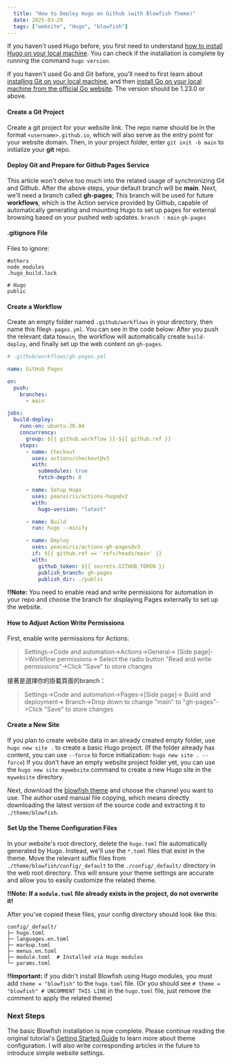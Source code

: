 ```yaml
---
  title: "How to Deploy Hugo on Github (with Blowfish Theme)"
  date: 2025-03-29
  tags: ["website", "Hugo", "blowfish"]
---
```



If you haven't used Hugo before, you first need to understand [how to install Hugo on your local machine](https://gohugo.io/getting-started/installing). You can check if the installation is complete by running the command `hugo version`.

If you haven't used Go and Git before, you'll need to first learn about [installing Git on your local machine](https://git-scm.com/), and then [install Go on your local machine from the official Go website](https://go.dev/). The version should be 1.23.0 or above.

#### Create a Git Project

Create a git project for your website link. The repo name should be in the format `<username>.github.io`, which will also serve as the entry point for your website domain.
Then, in your project folder, enter `git init -b main` to initialize your **git** repo.

#### Deploy Git and Prepare for Github Pages Service

This article won't delve too much into the related usage of synchronizing Git and Github.
After the above steps, your default branch will be **main**.
Next, we'll need a branch called **gh-pages**;
This branch will be used for future **workflows**, which is the Action service provided by Github,
capable of automatically generating and mounting Hugo to set up pages for external browsing based on your pushed web updates.
`branch :` `main` `gh-pages`

#### .gitignore File

Files to ignore:

```text
#others
node_modules
.hugo_build.lock

# Hugo
public
```

#### Create a Workflow

Create an empty folder named `.github/workflows` in your directory, then name this file`gh-pages.yml`. You can see in the code below:
After you push the relevant data to`main`, the workflow will automatically create `build-deploy`, and finally set up the web content on `gh-pages`.

```yaml
# .github/workflows/gh-pages.yml

name: GitHub Pages

on:
  push:
    branches:
      - main

jobs:
  build-deploy:
    runs-on: ubuntu-20.04
    concurrency:
      group: ${{ github.workflow }}-${{ github.ref }}
    steps:
      - name: Checkout
        uses: actions/checkout@v3
        with:
          submodules: true
          fetch-depth: 0

      - name: Setup Hugo
        uses: peaceiris/actions-hugo@v2
        with:
          hugo-version: "latest"

      - name: Build
        run: hugo --minify

      - name: Deploy
        uses: peaceiris/actions-gh-pages@v3
        if: ${{ github.ref == 'refs/heads/main' }}
        with:
          github_token: ${{ secrets.GITHUB_TOKEN }}
          publish_branch: gh-pages
          publish_dir: ./public
```

**!!Note:** You need to enable read and write permissions for automation in your repo and choose the branch for displaying Pages externally to set up the website.

#### How to Adjust Action Write Permissions

First, enable write permissions for Actions:
> Settings->Code and automation->Actions->General->
> [Side page]->Workflow permissions->
> Select the radio button "Read and write permissions"->Click "Save" to store changes

接著是選擇你的掛載頁面的branch：
> Settings->Code and automation->Pages->[Side page]->
> Build and deployment->
> Branch->Drop down to change "main" to "gh-pages"->Click "Save" to store changes

#### Create a New Site

If you plan to create website data in an already created empty folder, use `hugo new site .` to create a basic Hugo project. (If the folder already has content, you can use `--force` to force initialization: `hugo new site . --force`)
If you don't have an empty website project folder yet, you can use the `hugo new site mywebsite` command to create a new Hugo site in the `mywebsite` directory.

Next, download the [blowfish theme](https://blowfish.page/docs/installation/#download-blowfish-theme) and choose the channel you want to use. The author used manual file copying, which means directly downloading the latest version of the source code and extracting it to `./theme/blowfish`.

#### Set Up the Theme Configuration Files

In your website's root directory, delete the `hugo.toml` file automatically generated by Hugo. Instead, we'll use the `*.toml` files that exist in the theme. Move the relevant suffix files from `./theme/blowfish/config/_default` to the `./config/_default/` directory in the web root directory. This will ensure your theme settings are accurate and allow you to easily customize the related theme.

**‼Note: If a `module.toml` file already exists in the project, do not overwrite it!**

After you've copied these files, your config directory should look like this:

```shell
config/_default/
├─ hugo.toml
├─ languages.en.toml
├─ markup.toml
├─ menus.en.toml
├─ module.toml  # Installed via Hugo modules
└─ params.toml
```

**‼Important:** If you didn't install Blowfish using Hugo modules, you must add `theme = "blowfish"` to the `hugo.toml` file. (Or you should see `# theme = "blowfish" # UNCOMMENT THIS LINE` in the `hugo.toml` file, just remove the comment to apply the related theme)

### Next Steps

The basic Blowfish installation is now complete. Please continue reading the original tutorial's [Getting Started Guide](https://blowfish.page/docs/getting-started/) to learn more about theme configuration.
I will also write corresponding articles in the future to introduce simple website settings.